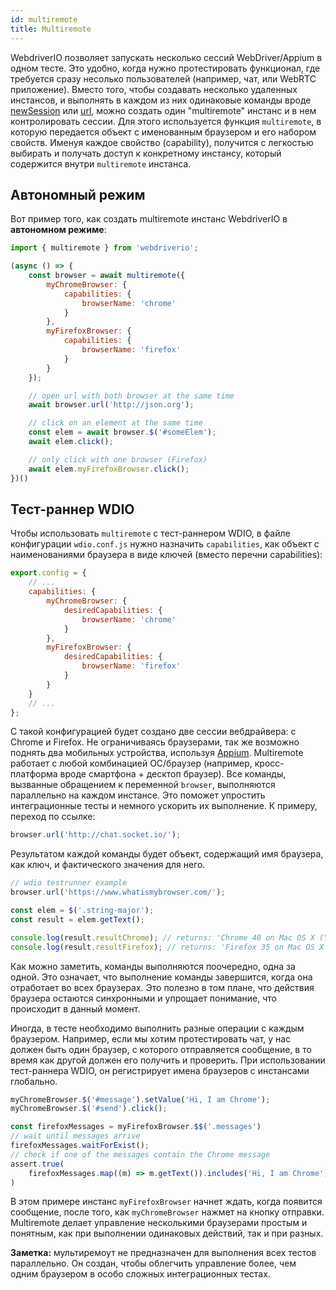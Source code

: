 ```yaml
---
id: multiremote
title: Multiremote
---
```


WebdriverIO позволяет запускать несколько сессий WebDriver/Appium в одном тесте. Это удобно, когда нужно протестировать функционал, где требуется сразу несолько пользователей (например, чат, или WebRTC приложение). Вместо того, чтобы создавать несколько удаленных инстансов, и выполнять в каждом из них одинаковые команды вроде [newSession](/docs/api/webdriver.html#newsession) или [url](/docs/api/browser/url.html), можно создать один "multiremote" инстанс и в нем контролировать сессии. Для этого используется функция `multiremote`, в которую передается объект с именованным браузером и его набором свойств. Именуя каждое свойство (capability), получится с легкостью выбирать и получать доступ к конкретному инстансу, который содержится внутри `multiremote` инстанса.

## Автономный режим

Вот пример того, как создать multiremote инстанс WebdriverIO в **автономном режиме**:

```js
import { multiremote } from 'webdriverio';

(async () => {
    const browser = await multiremote({
        myChromeBrowser: {
            capabilities: {
                browserName: 'chrome'
            }
        },
        myFirefoxBrowser: {
            capabilities: {
                browserName: 'firefox'
            }
        }
    });

    // open url with both browser at the same time
    await browser.url('http://json.org');

    // click on an element at the same time
    const elem = await browser.$('#someElem');
    await elem.click();

    // only click with one browser (Firefox)
    await elem.myFirefoxBrowser.click();
})()
```

## Тест-раннер WDIO

Чтобы использовать `multiremote` с тест-раннером WDIO, в файле конфигурации `wdio.conf.js` нужно назначить `capabilities`, как объект с наименованиями браузера в виде ключей (вместо перечни capabilities):

```js
export.config = {
    // ...
    capabilities: {
        myChromeBrowser: {
            desiredCapabilities: {
                browserName: 'chrome'
            }
        },
        myFirefoxBrowser: {
            desiredCapabilities: {
                browserName: 'firefox'
            }
        }
    }
    // ...
};
```

С такой конфигурацией будет создано две сессии вебдрайвера: с Chrome и Firefox. Не ограничиваясь браузерами, так же возможно поднять два мобильных устройства, используя [Appium](http://appium.io/). Multiremote работает с любой комбинацией ОС/браузер (например, кросс-платформа вроде смартфона + десктоп браузер). Все команды, вызванные обращением к переменной `browser`, выполняются параллельно на каждом инстансе. Это поможет упростить интеграционные тесты и немного ускорить их выполнение. К примеру, переход по ссылке:

```js
browser.url('http://chat.socket.io/');
```

Результатом каждой команды будет объект, содержащий имя браузера, как ключ, и фактического значения для него.

```js
// wdio testrunner example
browser.url('https://www.whatismybrowser.com/');

const elem = $('.string-major');
const result = elem.getText();

console.log(result.resultChrome); // returns: 'Chrome 40 on Mac OS X (Yosemite)'
console.log(result.resultFirefox); // returns: 'Firefox 35 on Mac OS X (Yosemite)'
```

Как можно заметить, команды выполняются поочередно, одна за одной. Это означает, что выполнение команды завершится, когда она отработает во всех браузерах. Это полезно в том плане, что действия браузера остаются синхронными и упрощает понимание, что происходит в данный момент.

Иногда, в тесте необходимо выполнить разные операции с каждым браузером. Например, если мы хотим протестировать чат, у нас должен быть один браузер, с которого отправляется сообщение, в то время как другой должен его получить и проверить. При использовании тест-раннера WDIO, он регистрирует имена браузеров с инстансами глобально.

```js
myChromeBrowser.$('#message').setValue('Hi, I am Chrome');
myChromeBrowser.$('#send').click();

const firefoxMessages = myFirefoxBrowser.$$('.messages')
// wait until messages arrive
firefoxMessages.waitForExist();
// check if one of the messages contain the Chrome message
assert.true(
    firefoxMessages.map((m) => m.getText()).includes('Hi, I am Chrome')
)
```

В этом примере инстанс `myFirefoxBrowser` начнет ждать, когда появится сообщение, после того, как `myChromeBrowser` нажмет на кнопку отправки. Multiremote делает управление несколькими браузерами простым и понятным, как при выполнении одинаковых действий, так и при разных.

**Заметка:** мультиремоут не предназначен для выполнения всех тестов параллельно. Он создан, чтобы облегчить управление более, чем одним браузером в особо сложных интеграционных тестах.